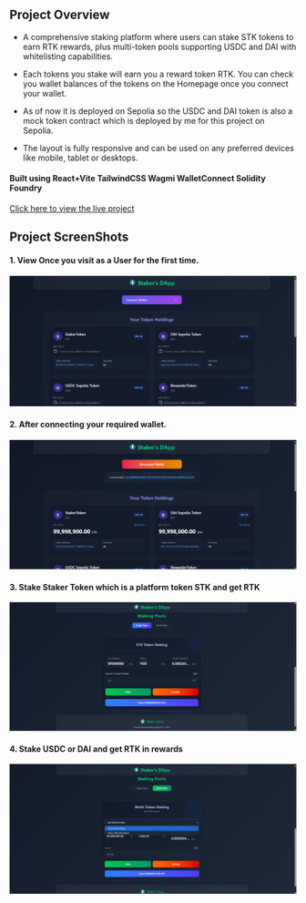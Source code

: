 ## Project Overview 
- A comprehensive staking platform where users can stake STK tokens to earn RTK rewards, plus multi-token pools supporting USDC and DAI with whitelisting capabilities. 

- Each tokens you stake will earn you a reward token RTK. You can check you wallet balances of the tokens on the Homepage once you connect your wallet.

- As of now it is deployed on Sepolia so the USDC and DAI token is also a mock token contract which is deployed by me for this project on Sepolia.

- The layout is fully responsive and can be used on any preferred devices like mobile, tablet or desktops.

#### Built using React+Vite TailwindCSS Wagmi WalletConnect Solidity Foundry 

[Click here to view the live project](https://staking-dapp-beryl.vercel.app/)
## Project ScreenShots
#### 1. View Once you visit as a User for the first time.
![alt text](image.png)
#### 2. After connecting your required wallet.
![alt text](image-1.png)
#### 3. Stake Staker Token which is a platform token STK and get RTK
![alt text](image-2.png)
#### 4. Stake USDC or DAI and get RTK in rewards
![alt text](image-3.png)

